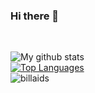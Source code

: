 ### Hi there 👋
<br>


![My github stats](https://github-readme-stats.vercel.app/api?username=Billaids&show_icons=true&hide_border=true&theme=radical)
<br>
[![Top Languages](https://github-readme-stats.vercel.app/api/top-langs/?username=billaids&theme=radical)](https://github.com/anuraghazra/github-readme-stats)
<br>
<img src="https://komarev.com/ghpvc/?username=billaids&style=flat-square" alt="billaids" />
<!--
**Billaids/Billaids** is a ✨ _special_ ✨ repository because its `README.md` (this file) appears on your GitHub profile.

Here are some ideas to get you started:

- 🔭 I’m currently working on ...
- 🌱 I’m currently learning ...
- 👯 I’m looking to collaborate on ...
- 🤔 I’m looking for help with ...
- 💬 Ask me about ...
- 📫 How to reach me: ...
- 😄 Pronouns: ...
- ⚡ Fun fact: ...
-->
